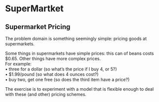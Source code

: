# SuperMartket

## Supermarket Pricing
 
The problem domain is something seemingly simple: pricing goods at supermarkets.
 
Some things in supermarkets have simple prices: this can of beans costs $0.65. Other things have more complex prices. <br /> 
For example:<br />
• three for a dollar (so what’s the price if I buy 4, or 5?) <br />
• $1.99/pound (so what does 4 ounces cost?) <br />
• buy two, get one free (so does the third item have a price?) <br />
 
The exercise is to experiment with a model that is flexible enough to deal with these (and other) pricing schemes.
